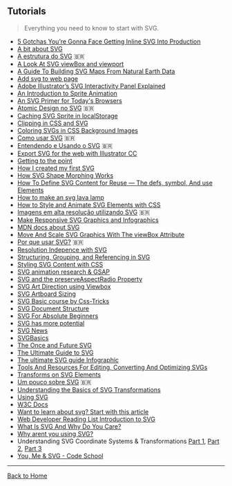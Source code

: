 ## Tutorials

> Everything you need to know to start with SVG.

- [5 Gotchas You’re Gonna Face Getting Inline SVG Into Production](https://css-tricks.com/gotchas-on-getting-svg-into-production/)
- [A bit about SVG](http://seesparkbox.com/foundry/a_bit_about_svg)
- [A estrutura do SVG](http://willianjusten.com.br/a-estrutura-do-svg/) 🇧🇷 
- [A Look At SVG viewBox and viewport](http://jonibologna.com/svg-viewbox-and-viewport/)
- [A Guide To Building SVG Maps From Natural Earth Data](http://www.smashingmagazine.com/2015/09/making-svg-maps-from-natural-earth-data/)
- [Add svg to web page](http://www.sitepoint.com/add-svg-to-web-page/)
- [Adobe Illustrator’s SVG Interactivity Panel Explained](https://webdesign.tutsplus.com/tutorials/adobe-illustrators-svg-interactivity-panel-explained--cms-23600)
- [An Introduction to Sprite Animation](https://eighthdaydesign.com/journal/sprite-animation)
- [An SVG Primer for Today's Browsers](http://www.w3.org/Graphics/SVG/IG/resources/svgprimer.html)
- [Atomic Design no SVG](http://willianjusten.com.br/atomic-design-no-svg/) 🇧🇷 
- [Caching SVG Sprite in localStorage](http://osvaldas.info/caching-svg-sprite-in-localstorage)
- [Clipping in CSS and SVG](http://sarasoueidan.com/blog/css-svg-clipping/)
- [Coloring SVGs in CSS Background Images](https://codepen.io/noahblon/blog/coloring-svgs-in-css-background-images)
- [Como usar SVG](http://willianjusten.com.br/como-usar-svg/) 🇧🇷 
- [Entendendo e Usando o SVG](http://www.devmedia.com.br/entendendo-e-usando-o-svg/19773) 🇧🇷 
- [Export SVG for the web with Illustrator CC](http://creativedroplets.com/export-svg-for-the-web-with-illustrator-cc/)
- [Getting to the point](http://schepers.cc/getting-to-the-point)
- [How I created my first SVG](https://ihatetomatoes.net/how-i-created-my-first-svg/)
- [How SVG Shape Morphing Works](https://css-tricks.com/svg-shape-morphing-works/)
- [How To Define SVG Content for Reuse — The defs, symbol, And use Elements](http://www.vanseodesign.com/web-design/svg-definition-reuse/)
- [How to make an svg lava lamp](https://codepen.io/chrisgannon/blog/how-to-make-an-svg-lava-lamp)
- [How to Style and Animate SVG Elements with CSS](http://medialoot.com/blog/how-to-style-and-animate-svg-elements-with-css/)
- [Imagens em alta resolução utilizando SVG](http://tableless.com.br/imagens-em-alta-resolucao-utilizando-svg/) 🇧🇷 
- [Make Responsive SVG Graphics and Infographics](https://www.sitepoint.com/make-responsive-svg-graphs-infographics)
- [MDN docs about SVG](https://developer.mozilla.org/en-US/docs/Web/SVG)
- [Move And Scale SVG Graphics With The viewBox Attribute](http://www.vanseodesign.com/web-design/svg-viewbox/)
- [Por que usar SVG?](http://willianjusten.com.br/por-que-usar-svg/) 🇧🇷 
- [Resolution Indepence with SVG](http://www.smashingmagazine.com/2012/01/16/resolution-independence-with-svg/)
- [Structuring, Grouping, and Referencing in SVG](http://sarasoueidan.com/blog/structuring-grouping-referencing-in-svg/)
- [Styling SVG <use> Content with CSS](http://tympanus.net/codrops/2015/07/16/styling-svg-use-content-css/)
- [SVG animation research & GSAP](https://codepen.io/FabioG/post/svg-animation-research-gsap)
- [SVG and the preserveAspectRadio Property](https://unmatchedstyle.com/news/svg-and-the-preserveaspectratio-property.php)
- [SVG Art Direction using Viewbox](http://sarasoueidan.com/blog/svg-art-direction-using-viewbox/)
- [SVG Artboard Sizing](https://css-tricks.com/svg-artboard-sizing/)
- [SVG Basic course by Css-Tricks](https://css-tricks.com/lodge/svg/table-of-contents/)
- [SVG Document Structure](https://unicorn-ui.com/blog/svg-document-structure.html)
- [SVG For Absolute Beginners](https://unicorn-ui.com/blog/svg-for-beginners.html)
- [SVG has more potential](https://madebymike.com.au/writing/svg-has-more-potential/)
- [SVG News](http://svg-news.com/)
- [SVGBasics](http://www.svgbasics.com/)
- [The Once and Future SVG](http://radar.oreilly.com/2014/11/the-once-and-future-svg.html)
- [The Ultimate Guide to SVG](https://www.webdesignerdepot.com/2015/01/the-ultimate-guide-to-svg/)
- [The ultimate SVG guide Infographic](https://psdtowp.net/svg.html)
- [Tools And Resources For Editing, Converting And Optimizing SVGs](https://www.smashingmagazine.com/2016/04/tools-and-resources-for-editing-converting-and-optimizing-svgs/)
- [Transforms on SVG Elements](https://css-tricks.com/transforms-on-svg-elements/)
- [Um pouco sobre SVG](http://simplesideias.com.br/um-pouco-sobre-svg) 🇧🇷 
- [Understanding the Basics of SVG Transformations](https://creativecrunk.com/understanding-the-basics-of-svg-transformations/)
- [Using SVG](https://css-tricks.com/using-svg/)
- [W3C Docs](http://www.w3.org/Graphics/SVG/)
- [Want to learn about svg? Start with this article](https://www.designyourway.net/blog/resources/want-to-learn-about-svg-start-with-this-article/)
- [Web Developer Reading List Introduction to SVG](http://demosthenes.info/blog/970/Web-Developer-Reading-List-Introduction-to-SVG)
- [What Is SVG And Why Do You Care?](https://unicorn-ui.com/blog/what-is-svg-and-why-do-you-care.html)
- [Why arent you using SVG?](https://code.tutsplus.com/tutorials/why-arent-you-using-svg--net-25414)
- Understanding SVG Coordinate Systems & Transformations [Part 1](http://sarasoueidan.com/blog/svg-coordinate-systems/ "The viewport, viewBox, & preserveAspectRatio"), [Part 2](http://sarasoueidan.com/blog/svg-transformations/ "The transform Attribute"), [Part 3](http://sarasoueidan.com/blog/nesting-svgs/ "Establishing New Viewports")
- [You, Me & SVG - Code School](https://www.pluralsight.com/courses/code-school-you-me-svg)

---
[Back to Home](/knbknb/awesome-svg)
